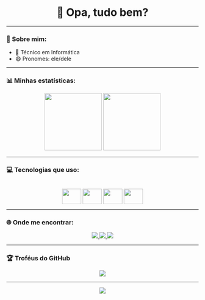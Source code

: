<h1 align="center">👋 Opa, tudo bem?</h1>

---

### 💫 Sobre mim:
- 🌱 Técnico em Informática  
- 😄 Pronomes: ele/dele  

---

### 📊 Minhas estatísticas:
<div align="center">
  <img height="150em" src="https://github-readme-stats.vercel.app/api?username=jonnzitos&show_icons=true&theme=blue_navy&hide_border=true&border_radius=10&bg_color=0d1117&title_color=1976D2&icon_color=1976D2">
  <img height="150em" src="https://github-readme-stats.vercel.app/api/top-langs/?username=jonnzitos&layout=compact&langs_count=8&theme=blue_navy&hide_border=true&border_radius=10&bg_color=0d1117&title_color=1976D2"/>
</div>

---

### 💻 Tecnologias que uso:
<div align="center" style="display: inline_block"><br>
  <img align="center" height="40" width="50" src="https://cdn.jsdelivr.net/gh/devicons/devicon/icons/python/python-original.svg" />
  <img align="center" height="40" width="50" src="https://cdn.jsdelivr.net/gh/devicons/devicon/icons/javascript/javascript-original.svg" />       
  <img align="center" height="40" width="50" src="https://cdn.jsdelivr.net/gh/devicons/devicon/icons/html5/html5-original.svg" />
  <img align="center" height="40" width="50" src="https://cdn.jsdelivr.net/gh/devicons/devicon/icons/css3/css3-original.svg" />    
</div>

---

### 🌐 Onde me encontrar:
<div align="center">
  <a href="mailto:joaoribeiroo15987@gmail.com" target="_blank">
    <img src="https://img.shields.io/badge/Gmail-1E88E5?style=for-the-badge&logo=gmail&logoColor=white">
  </a>
  <a href="https://www.instagram.com/joaaorb/" target="_blank">
    <img src="https://img.shields.io/badge/Instagram-1976D2?style=for-the-badge&logo=instagram&logoColor=white">
  </a>
  <a href="https://www.linkedin.com/in/jonn-undefined-710940250/" target="_blank">
    <img src="https://img.shields.io/badge/LinkedIn-0A66C2?style=for-the-badge&logo=linkedin&logoColor=white">
  </a>
</div>

---

### 🏆 Troféus do GitHub
<div align="center">
  <img src="https://github-profile-trophy.vercel.app/?username=jonnzitos&theme=algolia&no-frame=true&column=6&margin-w=10&margin-h=10"/>
</div>

---

<p align="center">
  <img src="https://capsule-render.vercel.app/api?type=waving&color=1976D2&height=100&section=footer"/>
</p>
